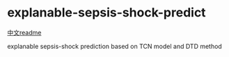 # explanable-sepsis-shock-predict

[中文readme](./README_cn.md)

explanable sepsis-shock prediction based on TCN model and DTD method




